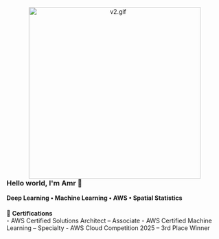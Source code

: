 <!-- GIF with no space below -->
<p align="center" style="margin: 0; padding: 0;">
  <img src="v2.gif" width="400" alt="v2.gif" style="display: block; margin: 0; padding: 0;" />
</p>

<!-- Optional Text -->
<h3 align="left" style="margin-top: 0;">Hello world, I'm Amr 👋</h3>
<h4 align="left" style="margin-top: 0;">Deep Learning • Machine Learning • AWS • Spatial Statistics</h4>

<!-- Certifications Section -->
<p align="left">
  🏅 <strong>Certifications</strong><br>
  - AWS Certified Solutions Architect – Associate
  - AWS Certified Machine Learning – Specialty 
  - AWS Cloud Competition 2025 – 3rd Place Winner
</p>
